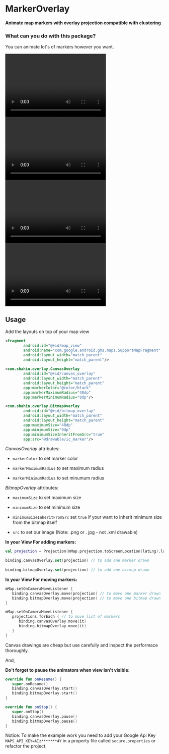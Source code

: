 # MarkerOverlay
**Animate map markers with overlay projection compatible with clustering**

### What can you do with this package?

You can animate lot's of markers however you want.

<video src="screens/1.mp4" width="320" height="200" controls preload></video>
<video src="screens/2.mp4" width="320" height="200" controls preload></video>
<video src="screens/3.mp4" width="320" height="200" controls preload></video>
<video src="screens/4.mp4" width="320" height="200" controls preload></video>


## Usage

Add the layouts on top of your map view

```xml
<fragment
        android:id="@+id/map_view"
        android:name="com.google.android.gms.maps.SupportMapFragment"
        android:layout_width="match_parent"
        android:layout_height="match_parent"/>
        
<com.shahin.overlay.CanvasOverlay
        android:id="@+id/canvas_overlay"
        android:layout_width="match_parent"
        android:layout_height="match_parent"
        app:markerColor="@color/black"
        app:markerMaximumRadius="48dp"
        app:markerMinimumRadius="0dp"/>

<com.shahin.overlay.BitmapOverlay
        android:id="@+id/bitmap_overlay"
        android:layout_width="match_parent"
        android:layout_height="match_parent"
        app:maximumSize="48dp"
        app:minimumSize="0dp"
        app:minimumSizeInheritFromSrc="true"
        app:src="@drawable/ic_marker"/>
```

*CanvasOverlay* attributes:

* `markerColor` to set marker color

* `markerMaximumRadius` to set maximum radius

* `markerMinimumRadius` to set minumum radius


*BitmapOverlay* attributes:

* `maximumSize` to set maximum size

* `minimumSize` to set minimum size

* `minimumSizeInheritFromSrc` set `true` if your want to inherit minimum size from the bitmap itself

* `src` to set our image (Note: .png or . jpg - not .xml drawable)


**In your View For adding markers:**

```kotlin
val projection = Projection(mMap.projection.toScreenLocation(latLng),latLng)

binding.canvasOverlay.set(projection) // to add one marker drawn
                            
binding.bitmapOverlay.set(projection) // to add one bitmap drawn
```

**In your View For moving markers:**

```kotlin
mMap.setOnCameraMoveListener {
   binding.canvasOverlay.move(projection) // to move one marker drawn
   binding.bitmapOverlay.move(projection) // to move one bitmap drawn                 
}

mMap.setOnCameraMoveListener {
   projections.forEach { // to move list of markers
      binding.canvasOverlay.move(it)
      binding.bitmapOverlay.move(it)
   }                
}
```

Canvas drawings are cheap but use carefully and inspect the performace thoroughly.

And,

**Do't forget to pause the animators when view isn't visible:**

```kotlin
override fun onResume() {
   super.onResume()
   binding.canvasOverlay.start()
   binding.bitmapOverlay.start()
}

override fun onStop() {
   super.onStop()
   binding.canvasOverlay.pause()
   binding.bitmapOverlay.pause()
}
```



Notice: To make the example work you need to add your Google Api Key `MAPS_API_KEY=AIz*******4Y` in a property file called `secure.properties` or refactor the project.
